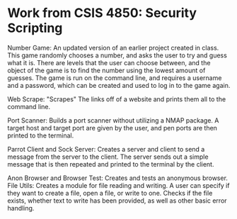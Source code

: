 # Work from CSIS 4850: Security Scripting 

Number Game: An updated version of an earlier project created in class. This game randomly chooses a number, and asks the user to try and guess what it is. There are levels that the user can choose between, and the object of the game is to find the number using the lowest amount of guesses. The game is run on the command line, and requires a username and a password, which can be created and used to log in to the game again. 

Web Scrape: "Scrapes" The links off of a website and prints them all to the command line. 

Port Scanner: Builds a port scanner without utilizing a NMAP package. A target host and target port are given by the user, and pen ports are then printed to the terminal. 

Parrot Client and Sock Server: Creates a server and client to send a message from the server to the client. The server sends out a simple message that is then repeated and printed to the terminal by the client. 

Anon Browser and Browser Test: Creates and tests an anonymous browser.
File Utils: Creates a module for file reading and writing. A user can specify if they want to create a file, open a file, or write to one. Checks if the file exists, whether text to write has been provided, as well as other basic error handling. 
